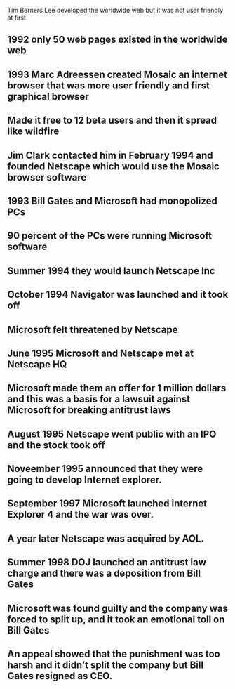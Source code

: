 Tim Berners Lee developed the worldwide web but it was not user friendly at first

## 1992 only 50 web pages existed in the worldwide web

## 1993 Marc Adreessen created Mosaic an internet browser that was more user friendly and first graphical browser
## Made it free to 12 beta users and then it spread like wildfire

## Jim Clark contacted him in February 1994 and founded Netscape which would use the Mosaic browser software

## 1993 Bill Gates and Microsoft had monopolized PCs 
## 90 percent of the PCs were running Microsoft software

## Summer 1994 they would launch Netscape Inc
## October 1994 Navigator was launched and it took off

## Microsoft felt threatened by Netscape 

## June 1995 Microsoft and Netscape met at Netscape HQ
## Microsoft made them an offer for 1 million dollars and this was a basis for a lawsuit against Microsoft for breaking antitrust laws

## August 1995 Netscape went public with an IPO and the stock took off

## Noveember 1995 announced that they were going to develop Internet explorer.

## September 1997 Microsoft launched internet Explorer 4 and the war was over.
## A year later Netscape was acquired by AOL.

## Summer 1998 DOJ launched an antitrust law charge and there was a deposition from Bill Gates

## Microsoft was found guilty and the company was forced to split up, and it took an emotional toll on Bill Gates
## An appeal showed that the punishment was too harsh and it didn’t split the company but Bill Gates resigned as CEO.
